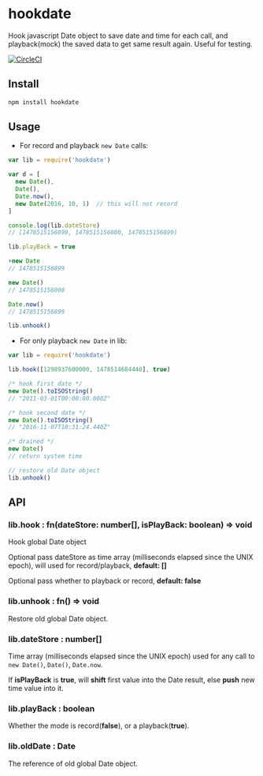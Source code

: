 # hookdate
Hook javascript Date object to save date and time for each call, and playback(mock) the saved data to get same result again. Useful for testing.

[![CircleCI](https://circleci.com/gh/futurist/hookdate.svg?style=svg)](https://circleci.com/gh/futurist/hookdate)

## Install

``` bash
npm install hookdate
```

## Usage

 - For record and playback `new Date` calls:

``` javascript
var lib = require('hookdate')

var d = [
  new Date(),
  Date(),
  Date.now(),
  new Date(2016, 10, 1)  // this will not record
]

console.log(lib.dateStore)
// [1478515156899, 1478515156000, 1478515156899]

lib.playBack = true

+new Date
// 1478515156899

new Date()
// 1478515156000

Date.now()
// 1478515156899

lib.unhook()
```

 - For only playback `new Date` in lib:

``` javascript
var lib = require('hookdate')

lib.hook([1298937600000, 1478514684440], true)

/* hook first date */
new Date().toISOString()
// "2011-03-01T00:00:00.000Z"

/* hook second date */
new Date().toISOString()
// "2016-11-07T10:31:24.440Z"

/* drained */
new Date()
// return system time

// restore old Date object
lib.unhook()
```

## API

### **lib.hook : fn(dateStore: number[], isPlayBack: boolean) => void**

Hook global Date object

Optional pass dateStore as time array (milliseconds elapsed since the UNIX epoch), will used for record/playback, **default: []**

Optional pass whether to playback or record, **default: false**

### **lib.unhook : fn() => void**

Restore old global Date object.

### **lib.dateStore : number[]**

Time array (milliseconds elapsed since the UNIX epoch) used for any call to `new Date()`, `Date()`, `Date.now`.

If **isPlayBack** is **true**, will **shift** first value into the Date result, else **push** new time value into it.

### **lib.playBack : boolean**

Whether the mode is record(**false**), or a playback(**true**).

### **lib.oldDate : Date**

The reference of old global Date object.



